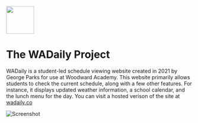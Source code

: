 <img src="https://wadaily.co/logo.png" height="75">
<h1>The WADaily Project</h1>

WADaily is a student-led schedule viewing website created in 2021 by George Parks for use at Woodward Academy. This website primarily allows students to check the current schedule, along with a few other features. For instance, it displays updated weather information, a school calendar, and the lunch menu for the day. You can visit a hosted verison of the site at [wadaily.co](wadaily.co)

![Screenshot](https://i.ibb.co/Hdr30z9/wadaily-co.png)
